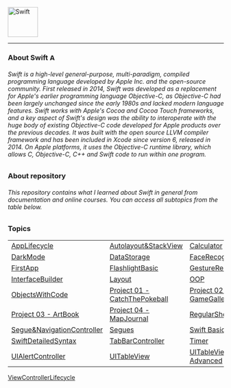<picture>
  <source media="(prefers-color-scheme: dark)" srcset="https://www.swift.org/assets/images/swift~dark.svg">
  <img src="https://www.swift.org/assets/images/swift.svg" alt="Swift" height="70"> 
</picture>

<hr>

### About Swift <img height="15" alt="Apple" src="https://user-images.githubusercontent.com/94539804/220187705-b09770c8-0026-47bf-8c6c-e49666dfc521.png">
###### Swift is a high-level general-purpose, multi-paradigm, compiled programming language developed by Apple Inc. and the open-source community. First released in 2014, Swift was developed as a replacement for Apple's earlier programming language Objective-C, as Objective-C had been largely unchanged since the early 1980s and lacked modern language features. Swift works with Apple's Cocoa and Cocoa Touch frameworks, and a key aspect of Swift's design was the ability to interoperate with the huge body of existing Objective-C code developed for Apple products over the previous decades. It was built with the open source LLVM compiler framework and has been included in Xcode since version 6, released in 2014. On Apple platforms, it uses the Objective-C runtime library, which allows C, Objective-C, C++ and Swift code to run within one program.

##

### About repository
###### This repository contains what I learned about Swift in general from documentation and online courses. You can access all subtopics from the table below.

##

### Topics

|  |  |  |
|-----|-----|-----|
[AppLifecycle](/AppLifecycle) | [Autolayout&StackView](/Autolayout&StackView) | [Calculator](/Calculator) |
[DarkMode](/DarkMode) | [DataStorage](/DataStorage) | [FaceRecognition](/FaceRecognition) |
[FirstApp](/FirstApp) | [FlashlightBasic](/FlashlightBasic) | [GestureRecognizer](/GestureRecognizer) |
[InterfaceBuilder](/InterfaceBuilder) | [Layout](/Layout) | [OOP](/OOP) |
[ObjectsWithCode](/ObjectsWithCode) | [Project 01 - CatchThePokeball](/P01-CatchThePokeball) | [Project 02 - GameGallery](/P02-GameGallery) |
[Project 03 - ArtBook](/P03-ArtBook) | [Project 04 - MapJournal](/P04-MapJournal) | [RegularShowApp](/RegularShowApp) |
[Segue&NavigationController](/Segue&NavigationController) | [Segues](/Segues) | [Swift Basics](Swift%20Basics) | 
[SwiftDetailedSyntax](/SwiftDetailedSyntax) | [TabBarController](/TabBarController) | [Timer](/Timer) |
[UIAlertController](/UIAlertController) | [UITableView](/UITableView) | [UITableView-Advanced](/UITableView-Advanced) |
[ViewControllerLifecycle](/ViewControllerLifecycle)
